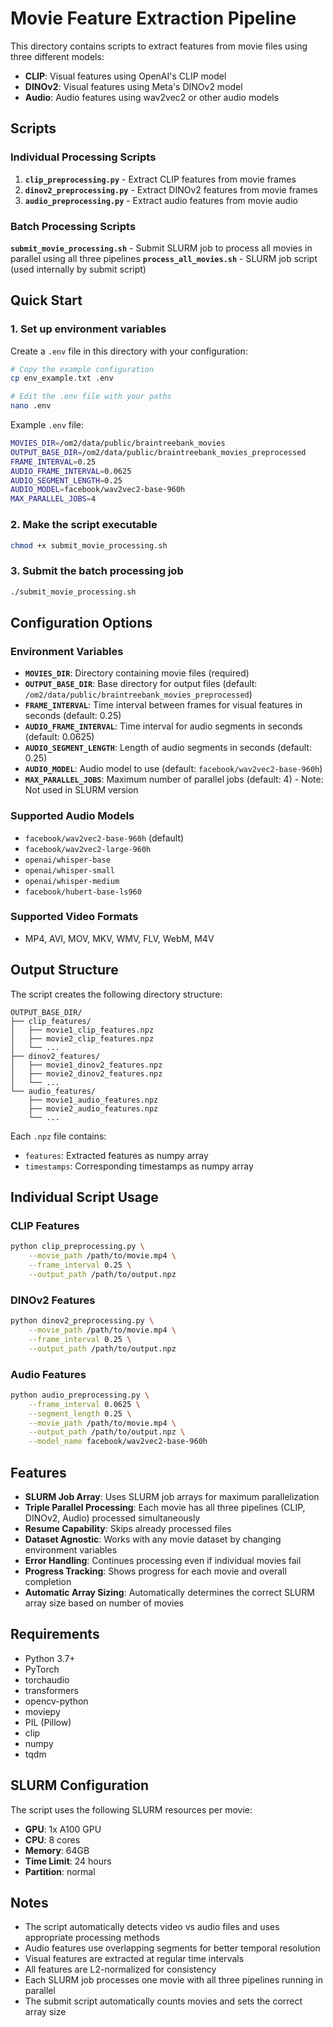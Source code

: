 # Movie Feature Extraction Pipeline

This directory contains scripts to extract features from movie files using three different models:
- **CLIP**: Visual features using OpenAI's CLIP model
- **DINOv2**: Visual features using Meta's DINOv2 model  
- **Audio**: Audio features using wav2vec2 or other audio models

## Scripts

### Individual Processing Scripts

1. **`clip_preprocessing.py`** - Extract CLIP features from movie frames
2. **`dinov2_preprocessing.py`** - Extract DINOv2 features from movie frames
3. **`audio_preprocessing.py`** - Extract audio features from movie audio

### Batch Processing Scripts

**`submit_movie_processing.sh`** - Submit SLURM job to process all movies in parallel using all three pipelines
**`process_all_movies.sh`** - SLURM job script (used internally by submit script)

## Quick Start

### 1. Set up environment variables

Create a `.env` file in this directory with your configuration:

```bash
# Copy the example configuration
cp env_example.txt .env

# Edit the .env file with your paths
nano .env
```

Example `.env` file:
```bash
MOVIES_DIR=/om2/data/public/braintreebank_movies
OUTPUT_BASE_DIR=/om2/data/public/braintreebank_movies_preprocessed
FRAME_INTERVAL=0.25
AUDIO_FRAME_INTERVAL=0.0625
AUDIO_SEGMENT_LENGTH=0.25
AUDIO_MODEL=facebook/wav2vec2-base-960h
MAX_PARALLEL_JOBS=4
```

### 2. Make the script executable

```bash
chmod +x submit_movie_processing.sh
```

### 3. Submit the batch processing job

```bash
./submit_movie_processing.sh
```

## Configuration Options

### Environment Variables

- **`MOVIES_DIR`**: Directory containing movie files (required)
- **`OUTPUT_BASE_DIR`**: Base directory for output files (default: `/om2/data/public/braintreebank_movies_preprocessed`)
- **`FRAME_INTERVAL`**: Time interval between frames for visual features in seconds (default: 0.25)
- **`AUDIO_FRAME_INTERVAL`**: Time interval for audio segments in seconds (default: 0.0625)
- **`AUDIO_SEGMENT_LENGTH`**: Length of audio segments in seconds (default: 0.25)
- **`AUDIO_MODEL`**: Audio model to use (default: `facebook/wav2vec2-base-960h`)
- **`MAX_PARALLEL_JOBS`**: Maximum number of parallel jobs (default: 4) - Note: Not used in SLURM version

### Supported Audio Models

- `facebook/wav2vec2-base-960h` (default)
- `facebook/wav2vec2-large-960h`
- `openai/whisper-base`
- `openai/whisper-small`
- `openai/whisper-medium`
- `facebook/hubert-base-ls960`

### Supported Video Formats

- MP4, AVI, MOV, MKV, WMV, FLV, WebM, M4V

## Output Structure

The script creates the following directory structure:

```
OUTPUT_BASE_DIR/
├── clip_features/
│   ├── movie1_clip_features.npz
│   ├── movie2_clip_features.npz
│   └── ...
├── dinov2_features/
│   ├── movie1_dinov2_features.npz
│   ├── movie2_dinov2_features.npz
│   └── ...
└── audio_features/
    ├── movie1_audio_features.npz
    ├── movie2_audio_features.npz
    └── ...
```

Each `.npz` file contains:
- `features`: Extracted features as numpy array
- `timestamps`: Corresponding timestamps as numpy array

## Individual Script Usage

### CLIP Features
```bash
python clip_preprocessing.py \
    --movie_path /path/to/movie.mp4 \
    --frame_interval 0.25 \
    --output_path /path/to/output.npz
```

### DINOv2 Features
```bash
python dinov2_preprocessing.py \
    --movie_path /path/to/movie.mp4 \
    --frame_interval 0.25 \
    --output_path /path/to/output.npz
```

### Audio Features
```bash
python audio_preprocessing.py \
    --frame_interval 0.0625 \
    --segment_length 0.25 \
    --movie_path /path/to/movie.mp4 \
    --output_path /path/to/output.npz \
    --model_name facebook/wav2vec2-base-960h
```

## Features

- **SLURM Job Array**: Uses SLURM job arrays for maximum parallelization
- **Triple Parallel Processing**: Each movie has all three pipelines (CLIP, DINOv2, Audio) processed simultaneously
- **Resume Capability**: Skips already processed files
- **Dataset Agnostic**: Works with any movie dataset by changing environment variables
- **Error Handling**: Continues processing even if individual movies fail
- **Progress Tracking**: Shows progress for each movie and overall completion
- **Automatic Array Sizing**: Automatically determines the correct SLURM array size based on number of movies

## Requirements

- Python 3.7+
- PyTorch
- torchaudio
- transformers
- opencv-python
- moviepy
- PIL (Pillow)
- clip
- numpy
- tqdm

## SLURM Configuration

The script uses the following SLURM resources per movie:
- **GPU**: 1x A100 GPU
- **CPU**: 8 cores
- **Memory**: 64GB
- **Time Limit**: 24 hours
- **Partition**: normal

## Notes

- The script automatically detects video vs audio files and uses appropriate processing methods
- Audio features use overlapping segments for better temporal resolution
- Visual features are extracted at regular time intervals
- All features are L2-normalized for consistency
- Each SLURM job processes one movie with all three pipelines running in parallel
- The submit script automatically counts movies and sets the correct array size 